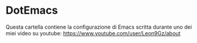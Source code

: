 # DotEmacs

Questa cartella contiene la configurazione di Emacs scritta durante uno dei miei video su youtube: https://www.youtube.com/user/Leon9Gz/about
